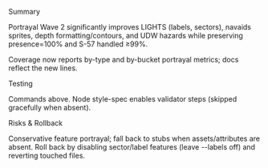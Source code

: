 Summary

Portrayal Wave 2 significantly improves LIGHTS (labels, sectors), navaids sprites, depth formatting/contours, and UDW hazards while preserving presence=100% and S-57 handled ≥99%.

Coverage now reports by-type and by-bucket portrayal metrics; docs reflect the new lines.

Testing

Commands above. Node style-spec enables validator steps (skipped gracefully when absent).

Risks & Rollback

Conservative feature portrayal; fall back to stubs when assets/attributes are absent. Roll back by disabling sector/label features (leave --labels off) and reverting touched files.
